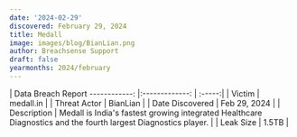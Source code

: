 ```yaml
---
date: '2024-02-29'
discovered: February 29, 2024
title: Medall
image: images/blog/BianLian.png
author: Breachsense Support
draft: false
yearmonths: 2024/february
---
```



| Data Breach Report
------------:     |:-------------:    | :-----:|
| Victim      | medall.in      | 
| Threat Actor      | BianLian      | 
| Date Discovered      | Feb 29, 2024      | 
| Description      | Medall is India's fastest growing integrated Healthcare Diagnostics and the fourth largest Diagnostics player.      | 
| Leak Size      | 1.5TB      | 

